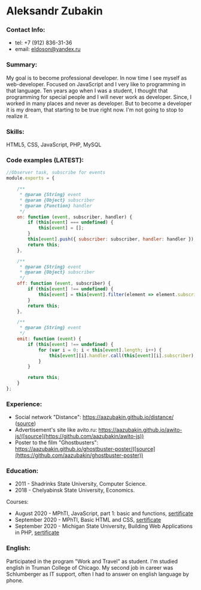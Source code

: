 # Aleksandr Zubakin

### Contact Info: 
   * tel: +7 (912) 836-31-36
   * email: eldoson@yandex.ru
### Summary:
My goal is to become professional developer. In now time I see myself as web-developer. Focused on JavaScript and I very like to programming in that language. Ten years ago when I was a student, I thought that programming for special people and I will never work as developer. Since, I worked in many places and never as developer. But to become a developer it is my dream, that starting to be true right now. I'm not going to stop to realize it.

### Skills:
HTML5, CSS, JavaScript, PHP, MySQL

### Code examples (LATEST):
```JavaScript
//Observer task, subscribe for events
module.exports = {

    /**
     * @param {String} event
     * @param {Object} subscriber
     * @param {Function} handler
     */
    on: function (event, subscriber, handler) {
        if (this[event] === undefined) {
            this[event] = [];
        }
        this[event].push({ subscriber: subscriber, handler: handler });
        return this;
    },

    /**
     * @param {String} event
     * @param {Object} subscriber
     */
    off: function (event, subscriber) {
        if (this[event] !== undefined) {
            this[event] = this[event].filter(element => element.subscriber != subscriber);
        }
        return this;
    },

    /**
     * @param {String} event
     */
    emit: function (event) {
        if (this[event] !== undefined) {
            for (var i = 0; i < this[event].length; i++) {
                this[event][i].handler.call(this[event][i].subscriber);
            }
        }

        return this;
    }
};

```
### Experience: 
* Social network "Distance": https://aazubakin.github.io/distance/ ([source](https://github.com/aazubakin/distance))
* Advertisement's site like avito.ru: https://aazubakin.github.io/awito-js/([source](https://github.com/aazubakin/awito-js))
* Poster to the film "Ghostbusters": https://aazubakin.github.io/ghostbuster-poster/([source](https://github.com/aazubakin/ghostbuster-poster))

### Education:
* 2011 - Shadrinks State University, Computer Science.
* 2018 - Chelyabinsk State University, Economics.

Courses: 
* August 2020 - MPhTI, JavaScript, part 1: basic and functions, [sertificate](https://www.coursera.org/account/accomplishments/verify/NBNBNNYDMEBA)
* September 2020 - MPhTI, Basic HTML and CSS, [sertificate](https://www.coursera.org/account/accomplishments/verify/MPSN3MW3BEKH)
* September 2020 - Michigan State University, Building Web Applications in PHP, [sertificate](https://www.coursera.org/account/accomplishments/verify/MUGRDMRST5R7)

### English:
Participated in the program "Work and Travel" as student. I'm studied english in Truman College of Chicago. My second job in career was Schlumberger as IT support, often I had to answer on english language by phone.